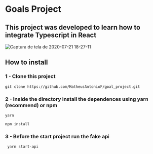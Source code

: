 # Goals Project 

## This project was developed to learn how to integrate Typescript in React

![Captura de tela de 2020-07-21 18-27-11](https://user-images.githubusercontent.com/40186689/88108831-e1ee5700-cb7f-11ea-9de3-5a2763b10cae.png)

## How to install

### 1 - Clone this project 

```
git clone https://github.com/MatheusAntonioF/goal_project.git
```

### 2 - Inside the directory install the dependences using yarn (recommend) or npm 

```
yarn 
```

```
npm install
```

### 3 - Before the start project run the fake api

```
 yarn start-api
```
